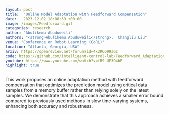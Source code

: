 ```yaml
---
layout: post
title:  "Online Model Adaptation with Feedforward Compensation"
date:   2023-12-02 18:08:39 +00:00
image: /images/Feedforward.gif
categories: research
author: "Abulikemu Abuduweili"
authors: "<strong>Abulikemu Abuduweili</strong>,  Changliu Liu"
venue: "Conference on Robot Learning (CoRL)"
location: "Atlanta, Georgia, USA"
arxiv: https://openreview.net/forum?id=4x2RUQ99sGz 
code: https://github.com/intelligent-control-lab/Feedforward_Adaptation 
youtube: https://www.youtube.com/watch?v=fB9-UE3Q4bE
highlight: true
---
```


This work proposes an online adaptation method with feedforward compensation that optimizes the prediction model using critical data samples 
from a memory buffer rather than relying solely on the latest samples. We demonstrate that this approach achieves a smaller error bound 
compared to previously used methods in slow time-varying systems, enhancing both accuracy and robustness.